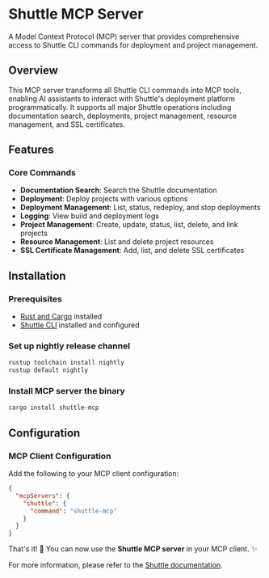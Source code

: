 # Shuttle MCP Server

A Model Context Protocol (MCP) server that provides comprehensive access to Shuttle CLI commands for deployment and project management.

## Overview

This MCP server transforms all Shuttle CLI commands into MCP tools, enabling AI assistants to interact with Shuttle's deployment platform programmatically. It supports all major Shuttle operations including documentation search, deployments, project management, resource management, and SSL certificates.

## Features

### Core Commands

- **Documentation Search**: Search the Shuttle documentation
- **Deployment**: Deploy projects with various options
- **Deployment Management**: List, status, redeploy, and stop deployments
- **Logging**: View build and deployment logs
- **Project Management**: Create, update, status, list, delete, and link projects
- **Resource Management**: List and delete project resources
- **SSL Certificate Management**: Add, list, and delete SSL certificates

## Installation

### Prerequisites

- [Rust and Cargo](https://www.rust-lang.org/tools/install) installed
- [Shuttle CLI](https://docs.shuttle.dev/getting-started/installation) installed and configured

### Set up nightly release channel

```bash
rustup toolchain install nightly
rustup default nightly
```

### Install MCP server the binary

```bash
cargo install shuttle-mcp
```

## Configuration

### MCP Client Configuration

Add the following to your MCP client configuration:

```json
{
  "mcpServers": {
    "shuttle": {
      "command": "shuttle-mcp"
    }
  }
}
```

That's it! 🚀 You can now use the **Shuttle MCP server** in your MCP client. ✨

For more information, please refer to the [Shuttle documentation](https://docs.shuttle.dev/integrations/mcp-server).
